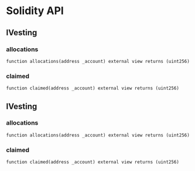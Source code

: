 # Solidity API

## IVesting

### allocations

```solidity
function allocations(address _account) external view returns (uint256)
```

### claimed

```solidity
function claimed(address _account) external view returns (uint256)
```

## IVesting

### allocations

```solidity
function allocations(address _account) external view returns (uint256)
```

### claimed

```solidity
function claimed(address _account) external view returns (uint256)
```

